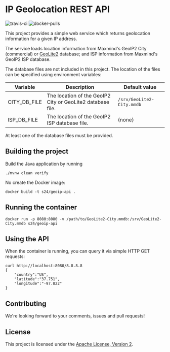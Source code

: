 # IP Geolocation REST API

![travis-ci](https://travis-ci.org/observabilitystack/geoip-api.svg?branch=master)
![docker-pulls](https://img.shields.io/docker/pulls/observabilitystack/geoip-api)

This project provides a simple web service which returns geolocation information for a given IP address.

The service loads location information from Maxmind's GeoIP2 City (commercial) or
[GeoLite2](https://dev.maxmind.com/geoip/geoip2/geolite2/) database; and ISP information from Maxmind's GeoIP2 ISP
database.

The database files are not included in this project. The location of the files can be specified using environment
variables:

| Variable | Description | Default value |
| -------- | ----------- | ------------- |
| CITY_DB_FILE | The location of the GeoIP2 City or GeoLite2 database file. | `/srv/GeoLite2-City.mmdb` |
| ISP_DB_FILE | The location of the GeoIP2 ISP database file. | (none) |

At least one of the database files must be provided.

## Building the project

Build the Java application by running

    ./mvnw clean verify
    
No create the Docker image:

    docker build -t s24/geoip-api .

## Running the container

    docker run -p 8080:8080 -v /path/to/GeoLite2-City.mmdb:/srv/GeoLite2-City.mmdb s24/geoip-api

## Using the API

When the container is running, you can query it via simple HTTP GET requests:

    curl http://localhost:8080/8.8.8.8
    {
        "country":"US",
        "latitude":"37.751",
        "longitude":"-97.822"
    }



## Contributing

We're looking forward to your comments, issues and pull requests!

## License

This project is licensed under the [Apache License, Version 2](http://www.apache.org/licenses/LICENSE-2.0.html).
